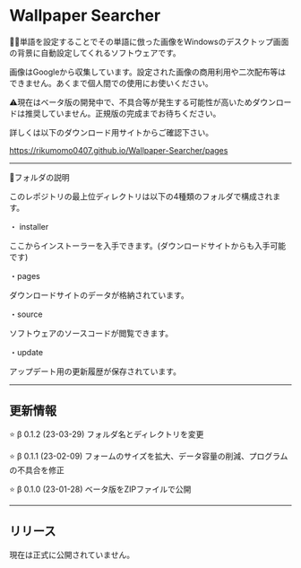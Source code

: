 # Wallpaper Searcher

💁‍♂️単語を設定することでその単語に倣った画像をWindowsのデスクトップ画面の背景に自動設定してくれるソフトウェアです。

画像はGoogleから収集しています。設定された画像の商用利用や二次配布等はできません。あくまで個人間での使用にお使いください。

⚠️現在はベータ版の開発中で、不具合等が発生する可能性が高いためダウンロードは推奨していません。正規版の完成までお待ちください。

詳しくは以下のダウンロード用サイトからご確認下さい。

https://rikumomo0407.github.io/Wallpaper-Searcher/pages

***

📁フォルダの説明

このレポジトリの最上位ディレクトリは以下の4種類のフォルダで構成されます。

・ installer

ここからインストーラーを入手できます。(ダウンロードサイトからも入手可能です)

・pages

ダウンロードサイトのデータが格納されています。

・source

ソフトウェアのソースコードが閲覧できます。

・update

アップデート用の更新履歴が保存されています。

***

## 更新情報

⭐ β 0.1.2 (23-03-29)
フォルダ名とディレクトリを変更

⭐ β 0.1.1 (23-02-09)
フォームのサイズを拡大、データ容量の削減、プログラムの不具合を修正

⭐ β 0.1.0 (23-01-28)
ベータ版をZIPファイルで公開

***

## リリース

現在は正式に公開されていません。

